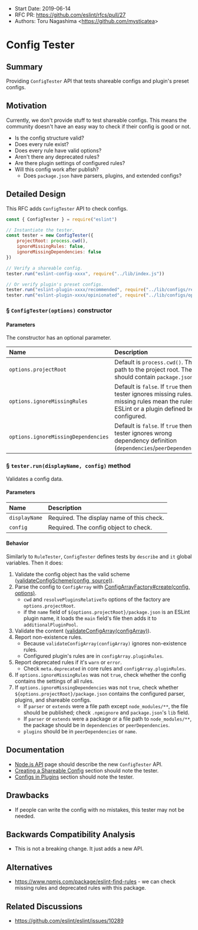 - Start Date: 2019-06-14
- RFC PR: https://github.com/eslint/rfcs/pull/27
- Authors: Toru Nagashima &lt;https://github.com/mysticatea&gt;

# Config Tester

## Summary

Providing `ConfigTester` API that tests shareable configs and plugin's preset configs.

## Motivation

Currently, we don't provide stuff to test shareable configs. This means the community doesn't have an easy way to check if their config is good or not.

- Is the config structure valid?
- Does every rule exist?
- Does every rule have valid options?
- Aren't there any deprecated rules?
- Are there plugin settings of configured rules?
- Will this config work after publish?
    - Does `package.json` have parsers, plugins, and extended configs?

## Detailed Design

This RFC adds `ConfigTester` API to check configs.

```js
const { ConfigTester } = require("eslint")

// Instantiate the tester.
const tester = new ConfigTester({
    projectRoot: process.cwd(),
    ignoreMissingRules: false,
    ignoreMissingDependencies: false
})

// Verify a shareable config.
tester.run("eslint-config-xxxx", require("../lib/index.js"))

// Or verify plugin's preset configs.
tester.run("eslint-plugin-xxxx/recommended", require("../lib/configs/recommended.js"))
tester.run("eslint-plugin-xxxx/opinionated", require("../lib/configs/opinionated.js"))
```

### § `ConfigTester(options)` constructor

#### Parameters

The constructor has an optional parameter.

Name | Description
:----|:-----------
`options.projectRoot` | Default is `process.cwd()`. The path to the project root. The root should contain `package.json`.
`options.ignoreMissingRules` | Default is `false`. If `true` then the tester ignores missing rules. The missing rules mean the rules that ESLint or a plugin defined but not configured.
`options.ignoreMissingDependencies` | Default is `false`. If `true` then the tester ignores wrong dependency definition (`dependencies`/`peerDependencies`).

### § `tester.run(displayName, config)` method

Validates a config data.

#### Parameters

Name | Description
:----|:-----------
`displayName` | Required. The display name of this check.
`config` | Required. The config object to check.

#### Behavior

Similarly to `RuleTester`, `ConfigTester` defines tests by `describe` and `it` global variables. Then it does:

1. Validate the config object has the valid scheme ([validateConfigScheme(config, source)](https://github.com/eslint/eslint/blob/aef8ea1a44b9f13d468f48536c4c93f79f201d9b/lib/shared/config-validator.js#L282)).
1. Parse the config to `ConfigArray` with [ConfigArrayFactory#create(config, options)](https://github.com/eslint/eslint/blob/aef8ea1a44b9f13d468f48536c4c93f79f201d9b/lib/cli-engine/config-array-factory.js#L360).
    - `cwd` and `resolvePluginsRelativeTo` options of the factory are `options.projectRoot`.
    - if the `name` field of `${options.projectRoot}/package.json` is an ESLint plugin name, it loads the `main` field's file then adds it to `additionalPluginPool`.
1. Validate the content ([validateConfigArray(configArray)](https://github.com/eslint/eslint/blob/aef8ea1a44b9f13d468f48536c4c93f79f201d9b/lib/shared/config-validator.js#L322)).
1. Report non-existence rules.
    - Because `validateConfigArray(configArray)` ignores non-existence rules.
    - Configured plugin's rules are in `configArray.pluginRules`.
1. Report deprecated rules if it's `warn` or `error`.
    - Check `meta.deprecated` in core rules and `configArray.pluginRules`.
1. If `options.ignoreMissingRules` was not `true`, check whether the config contains the settings of all rules.
1. If `options.ignoreMissingDependencies` was not `true`, check whether `${options.projectRoot}/package.json` contains the configured parser, plugins, and shareable configs.
    - If `parser` or `extends` were a file path except `node_modules/**`, the file should be published; check `.npmignore` and `package.json`'s `lib` field.
    - If `parser` or `extends` were a package or a file path to `node_modules/**`, the package should be in `dependencies` or `peerDependencies`.
    - `plugins` should be in `peerDependencies` or `name`.

## Documentation

- [Node.js API](https://eslint.org/docs/developer-guide/nodejs-api) page should describe the new `ConfigTester` API.
- [Creating a Shareable Config](https://eslint.org/docs/developer-guide/shareable-configs#creating-a-shareable-config) section should note the tester.
- [Configs in Plugins](https://eslint.org/docs/developer-guide/working-with-plugins#configs-in-plugins) section should note the tester.

## Drawbacks

- If people can write the config with no mistakes, this tester may not be needed.

## Backwards Compatibility Analysis

- This is not a breaking change. It just adds a new API.

## Alternatives

- https://www.npmjs.com/package/eslint-find-rules - we can check missing rules and deprecated rules with this package.

## Related Discussions

- https://github.com/eslint/eslint/issues/10289
